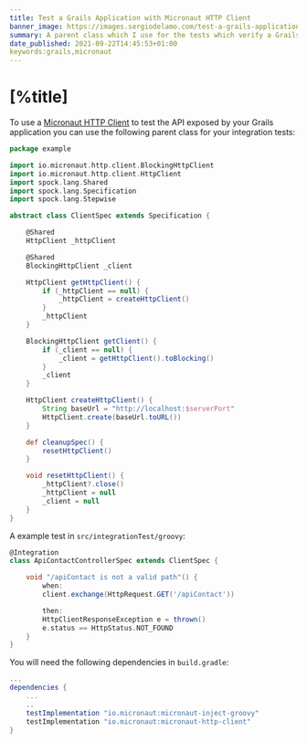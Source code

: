 ```yaml
---
title: Test a Grails Application with Micronaut HTTP Client
banner_image: https://images.sergiodelamo.com/test-a-grails-application-with-micronaut-http-client.png
summary: A parent class which I use for the tests which verify a Grails application API
date_published: 2021-09-22T14:45:53+01:00
keywords:grails,micronaut
---
```

 
 # [%title]
 
To use a [Micronaut HTTP Client](https://docs.micronaut.io/latest/guide/#httpClient) to test the API exposed by your Grails application you can use the following parent class for your integration tests:

```groovy
package example

import io.micronaut.http.client.BlockingHttpClient
import io.micronaut.http.client.HttpClient
import spock.lang.Shared
import spock.lang.Specification
import spock.lang.Stepwise

abstract class ClientSpec extends Specification {

    @Shared
    HttpClient _httpClient

    @Shared
    BlockingHttpClient _client

    HttpClient getHttpClient() {
        if (_httpClient == null) {
            _httpClient = createHttpClient()
        }
        _httpClient
    }

    BlockingHttpClient getClient() {
        if (_client == null) {
            _client = getHttpClient().toBlocking()
        }
        _client
    }

    HttpClient createHttpClient() {
        String baseUrl = "http://localhost:$serverPort"
        HttpClient.create(baseUrl.toURL())
    }

    def cleanupSpec() {
        resetHttpClient()
    }

    void resetHttpClient() {
        _httpClient?.close()
        _httpClient = null
        _client = null
    }
}
```

A example test in `src/integrationTest/groovy`: 

```groovy
@Integration
class ApiContactControllerSpec extends ClientSpec {

    void "/apiContact is not a valid path"() {
        when:
        client.exchange(HttpRequest.GET('/apiContact'))

        then:
        HttpClientResponseException e = thrown()
        e.status == HttpStatus.NOT_FOUND
    }
}
```

You will need the following dependencies in `build.gradle`: 

```groovy
...
dependencies {
    ...
    ..
    testImplementation "io.micronaut:micronaut-inject-groovy"
    testImplementation "io.micronaut:micronaut-http-client"
}
```